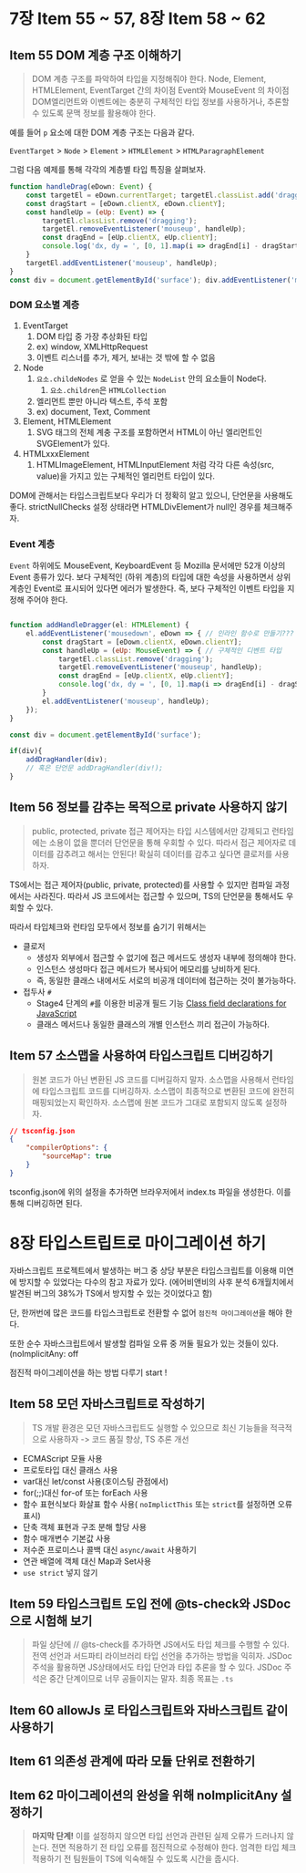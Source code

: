# 7장 Item 55 ~ 57, 8장 Item 58 ~ 62


## Item 55 DOM 계층 구조 이해하기

> DOM 계층 구조를 파악하여 타입을 지정해줘야 한다.
> Node, Element, HTMLElement, EventTarget 간의 차이점
> Event와 MouseEvent 의 차이점
> DOM엘리먼트와 이벤트에는 충분히 구체적인 타입 정보를 사용하거나, 추론할 수 있도록 문맥 정보를 활용해야 한다.

예를 들어 `p` 요소에 대한 DOM 계층 구조는 다음과 같다.

`EventTarget` > `Node` > `Element` > `HTMLElement` > `HTMLParagraphElement`

그럼 다음 예제를 통해 각각의 계층별 타입 특징을 살펴보자.

```js
function handleDrag(eDown: Event) { 
	const targetEl = eDown.currentTarget; targetEl.classList.add('dragging'); 
	const dragStart = [eDown.clientX, eDown.clientY]; 
	const handleUp = (eUp: Event) => { 
		targetEl.classList.remove('dragging'); 
		targetEl.removeEventListener('mouseup', handleUp); 
		const dragEnd = [eUp.clientX, eUp.clientY]; 
		console.log('dx, dy = ', [0, 1].map(i => dragEnd[i] - dragStart[i])); 
	} 
	targetEl.addEventListener('mouseup', handleUp); 
} 
const div = document.getElementById('surface'); div.addEventListener('mousedown', handleDrag);
```

### DOM 요소별 계층

1. EventTarget
	1. DOM 타입 중 가장 추상화된 타입
	2. ex) window, XMLHttpRequest
	3. 이벤트 리스너를 추가, 제거, 보내는 것 밖에 할 수 없음
2. Node
	1. `요소.childeNodes` 로 얻을 수 있는 `NodeList` 안의 요소들이 Node다.
		1. `요소.children`은 `HTMLCollection`
	2. 엘리먼트 뿐만 아니라 텍스트, 주석 포함
	3. ex) document, Text, Comment
3. Element, HTMLElement
	1. SVG 태그의 전체 계충 구조를 포함하면서 HTML이 아닌 엘리먼트인 SVGElement가 있다. 
4. HTMLxxxElement
	1. HTMLImageElement, HTMLInputElement 처럼 각각 다른 속성(src, value)을 가지고 있는 구체적인 엘리먼트 타입이 있다.

DOM에 관해서는 타입스크립트보다 우리가 더 정확히 알고 있으니, 단언문을 사용해도 좋다.
strictNullChecks 설정 상태라면 HTMLDivElement가 null인 경우를 체크해주자.


### Event 계층
`Event` 하위에도 MouseEvent, KeyboardEvent 등 Mozilla 문서에만 52개 이상의 Event 종류가 있다. 보다 구체적인 (하위 계층)의 타입에 대한 속성을 사용하면서 상위 계층인 Event로 표시되어 있다면 에러가 발생한다. 즉, 보다 구체적인 이벤트 타입을 지정해 주어야 한다.

```js

function addHandleDragger(el: HTMLElement) { 
	el.addEventListener('mousedown', eDown => { // 인라인 함수로 만들기???
		const dragStart = [eDown.clientX, eDown.clientY]; 
		const handleUp = (eUp: MouseEvent) => { // 구체적인 디벤트 타입
			targetEl.classList.remove('dragging'); 
			targetEl.removeEventListener('mouseup', handleUp); 
			const dragEnd = [eUp.clientX, eUp.clientY]; 
			console.log('dx, dy = ', [0, 1].map(i => dragEnd[i] - dragStart[i])); 
		} 
		el.addEventListener('mouseup', handleUp); 
	});
} 

const div = document.getElementById('surface');

if(div){
	addDragHandler(div);
	// 혹은 단언문 addDragHandler(div!);
}
```


## Item 56 정보를 감추는 목적으로 private 사용하지 않기

> public, protected, private 접근 제어자는 타입 시스템에서만 강제되고 런타임에는 소용이 없을 뿐더러 단언문을 통해 우회할 수 있다.
> 따라서 접근 제어자로 데이터를 감추려고 해서는 안된다!
> 확실히 데이터를 감추고 싶다면 클로저를 사용하자.

TS에서는 접근 제어자(public, private, protected)를 사용할 수 있지만 컴파일 과정에서는 사라진다. 따라서 JS 코드에서는 접근할 수 있으며, TS의 단언문을 통해서도 우회할 수 있다.

따라서 타입체크와 런타임 모두에서 정보를 숨기기 위해서는
- 클로저
	- 생성자 외부에서 접근할 수 없기에 접근 메서드도 생성자 내부에 정의해야 한다.
	- 인스턴스 생성마다 접근 메서드가 복사되어 메모리를 낭비하게 된다.
	- 즉, 동일한 클래스 내에서도 서로의 비공개 데이터에 접근하는 것이 불가능하다.
- 접두사 `#`
	- Stage4 단계의 `#`를 이용한 비공개 필드 기능 [Class field declarations for JavaScript](https://github.com/tc39/proposal-class-fields)
	- 클래스 메서드나 동일한 클래스의 개별 인스턴스 끼리 접근이 가능하다.


## Item 57 소스맵을 사용하여 타입스크립트 디버깅하기
> 원본 코드가 아닌 변환된 JS 코드를 디버길하지 말자. 소스맵을 사용해서 런타임에 타입스크립트 코드를 디버깅하자.
> 소스맵이 최종적으로 변환된 코드에 완전히 매핑되었는지 확인하자.
> 소스맵에 원본 코드가 그대로 포함되지 않도록 설정하자.

```json
// tsconfig.json
{
	"compilerOptions": {
		"sourceMap": true
	}
}
```

tsconfig.json에 위의 설정을 추가하면 브라우저에서 index.ts 파일을 생성한다. 이를 통해 디버깅하면 된다.

# 8장 타입스트립트로 마이그레이션 하기

자바스크립트 프로젝트에서 발생하는 버그 중 상당 부분은 타입스크립트를 이용해 미연에 방지할 수 있었다는 다수의 참고 자료가 있다. (에어비앤비의 사후 분석 6개월치에서 발견된 버그의 38%가 TS에서 방지할 수 있는 것이었다고 함)

단, 한꺼번에 많은 코드를 타입스크립트로 전환할 수 없어 `점진적 마이그레이션`을 해야 한다.

또한 순수 자바스크립트에서 발생할 컴파일 오류 중 꺼둘 필요가 있는 것들이 있다.(noImplicitAny: off

점진적 마이그레이션을 하는 방법 다루기 start !

## Item 58 모던 자바스크립트로 작성하기
> TS 개발 환경은 모던 자바스크립트도 실행할 수 있으므로 최신 기능들을 적극적으로 사용하자 -> 코드 품질 향상, TS 추론 개선
> 

-   ECMAScript 모듈 사용
-   프로토타입 대신 클래스 사용
-   var대신 let/const 사용(호이스팅 관점에서)
-   for(;;)대신 for-of 또는 forEach 사용
-   함수 표현식보다 화살표 함수 사용( `noImplictThis` 또는 `strict`를 설정하면 오류 표시)
-   단축 객체 표현과 구조 분해 할당 사용
-   함수 매개변수 기본값 사용
-   저수준 프로미스나 콜백 대신 `async/await` 사용하기
-   연관 배열에 객체 대신 Map과 Set사용
-   `use strict` 넣지 않기 

## Item 59 타입스크립트 도입 전에 @ts-check와 JSDoc으로 시험해 보기
>  파일 상단에 // @ts-check를 추가하면 JS에서도 타입 체크를 수행할 수 있다.
>  전역 선언과 서드파티 라이브러리 타입 선언을 추가하는 방법을 익히자.
>  JSDoc 주석을 활용하면 JS상태에서도 타입 단언과 타입 추론을 할 수 있다.
>  JSDoc 주석은 중간 단계이므로 너무 공들이지는 말자. 
>  최종 목표는 `.ts`

## Item 60 allowJs 로 타입스크립트와 자바스크립트 같이 사용하기

## Item 61 의존성 관계에 따라 모듈 단위로 전환하기

## Item 62 마이그레이션의 완성을 위해 noImplicitAny 설정하기
> **마지막 단계!** 이를 설정하지 않으면 타입 선언과 관련된 실제 오류가 드러나지 않는다.
> 전면 적용하기 전 타입 오류를 점진적으로 수정해야 한다. 
> 엄격한 타입 체크 적용하기 전 팀원들이 TS에 익숙해질 수 있도록 시간을 줍시다.